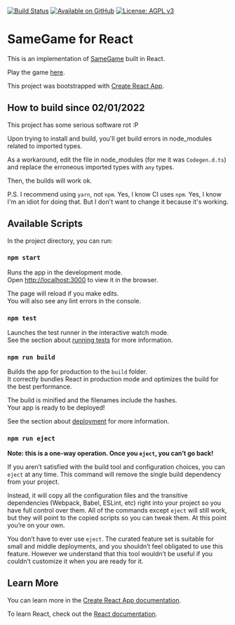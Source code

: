 [![Build Status](https://ci.matt-barnes.co.uk/api/badges/mb2g17/SameGameForReact/status.svg)](https://ci.matt-barnes.co.uk/mb2g17/SameGameForReact)
[![Available on GitHub](https://img.shields.io/badge/Available%20on-GitHub-white?style=flat-square&logo=github)](https://github.com/mb2g17/SameGameForReact)
[![License: AGPL v3](https://img.shields.io/badge/Licensed%20under-AGPLv3-blue?logo=gnu)](https://www.gnu.org/licenses/agpl-3.0)

# SameGame for React

This is an implementation of [SameGame](https://en.wikipedia.org/wiki/SameGame) built in React.

Play the game [here](https://demos.matt-barnes.co.uk/samegame-for-react).

This project was bootstrapped with [Create React App](https://github.com/facebook/create-react-app).

## How to build since 02/01/2022

This project has some serious software rot :P

Upon trying to install and build, you'll get build errors in node_modules related to imported types.

As a workaround, edit the file in node_modules (for me it was `Codegen.d.ts`) and replace the erroneous imported types with `any` types.

Then, the builds will work ok.

P.S. I recommend using `yarn`, not `npm`. Yes, I know CI uses `npm`. Yes, I know I'm an idiot for doing that. But I don't want to change it because it's working.

## Available Scripts

In the project directory, you can run:

### `npm start`

Runs the app in the development mode.<br>
Open [http://localhost:3000](http://localhost:3000) to view it in the browser.

The page will reload if you make edits.<br>
You will also see any lint errors in the console.

### `npm test`

Launches the test runner in the interactive watch mode.<br>
See the section about [running tests](https://facebook.github.io/create-react-app/docs/running-tests) for more information.

### `npm run build`

Builds the app for production to the `build` folder.<br>
It correctly bundles React in production mode and optimizes the build for the best performance.

The build is minified and the filenames include the hashes.<br>
Your app is ready to be deployed!

See the section about [deployment](https://facebook.github.io/create-react-app/docs/deployment) for more information.

### `npm run eject`

**Note: this is a one-way operation. Once you `eject`, you can’t go back!**

If you aren’t satisfied with the build tool and configuration choices, you can `eject` at any time. This command will remove the single build dependency from your project.

Instead, it will copy all the configuration files and the transitive dependencies (Webpack, Babel, ESLint, etc) right into your project so you have full control over them. All of the commands except `eject` will still work, but they will point to the copied scripts so you can tweak them. At this point you’re on your own.

You don’t have to ever use `eject`. The curated feature set is suitable for small and middle deployments, and you shouldn’t feel obligated to use this feature. However we understand that this tool wouldn’t be useful if you couldn’t customize it when you are ready for it.

## Learn More

You can learn more in the [Create React App documentation](https://facebook.github.io/create-react-app/docs/getting-started).

To learn React, check out the [React documentation](https://reactjs.org/).
